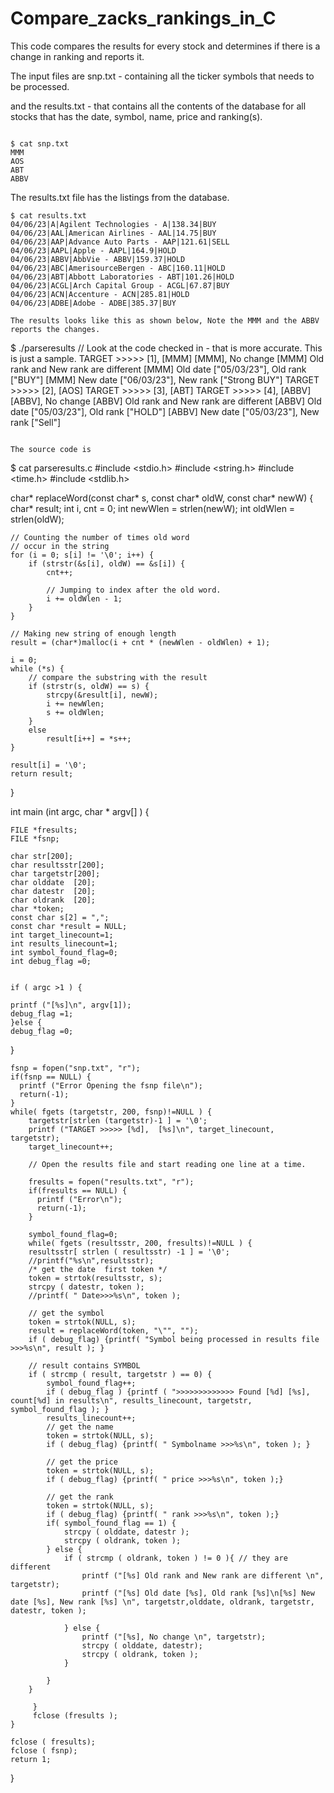 # Compare_zacks_rankings_in_C

This code compares the results for every stock and determines if there is a change in ranking and reports it.

The input files are snp.txt - containing all the ticker symbols that needs to be processed.

and the results.txt - that contains all the contents of the database for all stocks that has the date, symbol, name, price and ranking(s).

```

$ cat snp.txt
MMM
AOS
ABT
ABBV

```


The results.txt file has the listings from the database.

```
$ cat results.txt
04/06/23|A|Agilent Technologies - A|138.34|BUY
04/06/23|AAL|American Airlines - AAL|14.75|BUY
04/06/23|AAP|Advance Auto Parts - AAP|121.61|SELL
04/06/23|AAPL|Apple - AAPL|164.9|HOLD
04/06/23|ABBV|AbbVie - ABBV|159.37|HOLD
04/06/23|ABC|AmerisourceBergen - ABC|160.11|HOLD
04/06/23|ABT|Abbott Laboratories - ABT|101.26|HOLD
04/06/23|ACGL|Arch Capital Group - ACGL|67.87|BUY
04/06/23|ACN|Accenture - ACN|285.81|HOLD
04/06/23|ADBE|Adobe - ADBE|385.37|BUY

The results looks like this as shown below, Note the MMM and the ABBV reports the changes.

```


$  ./parseresults // Look at the code checked in - that is more accurate. This is just a sample.
TARGET >>>>> [1],  [MMM]
[MMM], No change 
[MMM] Old rank and New rank are different 
[MMM] Old date ["05/03/23"], Old rank ["BUY"]
[MMM] New date ["06/03/23"], New rank ["Strong BUY"] 
TARGET >>>>> [2],  [AOS]
TARGET >>>>> [3],  [ABT]
TARGET >>>>> [4],  [ABBV]
[ABBV], No change 
[ABBV] Old rank and New rank are different 
[ABBV] Old date ["05/03/23"], Old rank ["HOLD"]
[ABBV] New date ["05/03/23"], New rank ["Sell"] 

```

The source code is 
```

$ cat parseresults.c
#include <stdio.h>
#include <string.h>
#include <time.h>
#include <stdlib.h>


char* replaceWord(const char* s, const char* oldW,
                const char* newW)
{
    char* result;
    int i, cnt = 0;
    int newWlen = strlen(newW);
    int oldWlen = strlen(oldW);
 
    // Counting the number of times old word
    // occur in the string
    for (i = 0; s[i] != '\0'; i++) {
        if (strstr(&s[i], oldW) == &s[i]) {
            cnt++;
 
            // Jumping to index after the old word.
            i += oldWlen - 1;
        }
    }
 
    // Making new string of enough length
    result = (char*)malloc(i + cnt * (newWlen - oldWlen) + 1);
 
    i = 0;
    while (*s) {
        // compare the substring with the result
        if (strstr(s, oldW) == s) {
            strcpy(&result[i], newW);
            i += newWlen;
            s += oldWlen;
        }
        else
            result[i++] = *s++;
    }
 
    result[i] = '\0';
    return result;
}


int main (int argc, char  * argv[] ) {

    FILE *fresults;
    FILE *fsnp;

    char str[200];
    char resultsstr[200];
    char targetstr[200];
    char olddate  [20];
    char datestr  [20];
    char oldrank  [20];
    char *token;
    const char s[2] = ",";
    const char *result = NULL;
    int target_linecount=1;
    int results_linecount=1;
    int symbol_found_flag=0;
    int debug_flag =0;


    if ( argc >1 ) {

	printf ("[%s]\n", argv[1]);
	debug_flag =1;
    }else {
	debug_flag =0;
}


    fsnp = fopen("snp.txt", "r");
    if(fsnp == NULL) {
      printf ("Error Opening the fsnp file\n");
      return(-1);
    }
    while( fgets (targetstr, 200, fsnp)!=NULL ) {
	    targetstr[strlen (targetstr)-1 ] = '\0';
	    printf ("TARGET >>>>> [%d],  [%s]\n", target_linecount, targetstr);
	    target_linecount++;
	
	    // Open the results file and start reading one line at a time.

	    fresults = fopen("results.txt", "r");
	    if(fresults == NULL) {
	      printf ("Error\n");
	      return(-1);
	    }
		
	    symbol_found_flag=0;
	    while( fgets (resultsstr, 200, fresults)!=NULL ) {
		resultsstr[ strlen ( resultsstr) -1 ] = '\0';
		//printf("%s\n",resultsstr);
		/* get the date  first token */
		token = strtok(resultsstr, s);
		strcpy ( datestr, token );
		//printf( " Date>>>%s\n", token );

		// get the symbol
		token = strtok(NULL, s);
		result = replaceWord(token, "\"", "");
		if ( debug_flag) {printf( "Symbol being processed in results file >>>%s\n", result ); }

		// result contains SYMBOL
		if ( strcmp ( result, targetstr ) == 0) {
			symbol_found_flag++;
			if ( debug_flag ) {printf ( ">>>>>>>>>>>>> Found [%d] [%s], count[%d] in results\n", results_linecount, targetstr, symbol_found_flag ); }
  			results_linecount++;
			// get the name
			token = strtok(NULL, s);
			if ( debug_flag) {printf( " Symbolname >>>%s\n", token ); }

			// get the price
			token = strtok(NULL, s);
			if ( debug_flag) {printf( " price >>>%s\n", token );}

			// get the rank
			token = strtok(NULL, s);
			if ( debug_flag) {printf( " rank >>>%s\n", token );}
			if( symbol_found_flag == 1) {
				strcpy ( olddate, datestr );
				strcpy ( oldrank, token );
			} else {
				if ( strcmp ( oldrank, token ) != 0 ){ // they are different
					printf ("[%s] Old rank and New rank are different \n", targetstr);
					printf ("[%s] Old date [%s], Old rank [%s]\n[%s] New date [%s], New rank [%s] \n", targetstr,olddate, oldrank, targetstr, datestr, token );

				} else {
					printf ("[%s], No change \n", targetstr);
					strcpy ( olddate, datestr);
					strcpy ( oldrank, token );
				}

			}
		} 

	     }
	     fclose (fresults ); 
    }

    fclose ( fresults);
    fclose ( fsnp);
    return 1;
}

```
